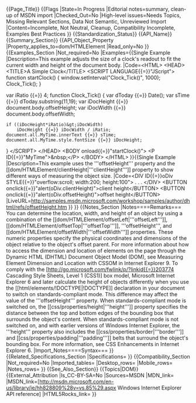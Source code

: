 {{Page_Title}}
{{Flags
|State=In Progress
|Editorial notes=summary, clean-up of MSDN import
|Checked_Out=No
|High-level issues=Needs Topics, Missing Relevant Sections, Data Not Semantic, Unreviewed Import
|Content=Incomplete, Not Neutral, Cleanup, Compatibility Incomplete, Examples Best Practices
}}
{{Standardization_Status}}
{{API_Name}}
{{Summary_Section}}
{{API_Object_Property
|Property_applies_to=dom/HTMLElement
|Read_only=No
}}
{{Examples_Section
|Not_required=No
|Examples={{Single Example
|Description=This example adjusts the size of a clock's readout to fit the current width and height of the document body.
|Code=&lt;HTML&gt;
&lt;HEAD&gt;
&lt;TITLE&gt;A Simple Clock&lt;/TITLE&gt;
&lt;SCRIPT LANGUAGE{{=}}"JScript"&gt;
function startClock()
{
    window.setInterval("Clock_Tick()", 1000);
    Clock_Tick();
}

var iRatio {{=}} 4;
function Clock_Tick()
{
    var dToday {{=}} Date();
    var sTime {{=}} dToday.substring(11,19);
    var iDocHeight {{=}} document.body.offsetHeight;
    var iDocWidth {{=}} document.body.offsetWidth;

    if ((iDocHeight*iRatio)&gt;iDocWidth)
        iDocHeight {{=}} iDocWidth / iRatio;
    document.all.MyTime.innerText {{=}} sTime;
    document.all.MyTime.style.fontSize {{=}} iDocHeight;
}
&lt;/SCRIPT&gt;
&lt;/HEAD&gt;
&lt;BODY onload{{=}}"startClock()"&gt;
&lt;P ID{{=}}"MyTime"&gt;&amp;nbsp;&lt;/P&gt;
&lt;/BODY&gt;
&lt;/HTML&gt;
}}{{Single Example
|Description=This example uses the '''offsetHeight''' property and the [[dom/HTMLElement/clientHeight|'''clientHeight''']] property to show different ways of measuring the object size.
|Code=&lt;DIV ID{{=}}oDiv STYLE{{=}}"overflow:scroll; width:200; height:100"&gt; . . . &lt;/DIV&gt;
&lt;BUTTON onclick{{=}}"alert(oDiv.clientHeight)"&gt;client height&lt;/BUTTON&gt;
&lt;BUTTON onclick{{=}}"alert(oDiv.offsetHeight)"&gt;offset height&lt;/BUTTON&gt;
|LiveURL=http://samples.msdn.microsoft.com/workshop/samples/author/dhtml/refs/offsetHeight.htm
}}
}}
{{Notes_Section
|Notes====Remarks===
You can determine the location, width, and height of an object by using a combination of the [[dom/HTMLElement/offsetLeft|'''offsetLeft''']], [[dom/HTMLElement/offsetTop|'''offsetTop''']], '''offsetHeight''', and [[dom/HTMLElement/offsetWidth|'''offsetWidth''']] properties. These numeric properties specify the physical coordinates and dimensions of the object relative to the object's offset parent.
For more information about how to access the dimension and location of elements on the page through the Dynamic HTML (DHTML) Document Object Model (DOM), see Measuring Element Dimension and Location with CSSOM in Internet Explorer 9.
To comply with the [http://go.microsoft.com/fwlink/p/?linkid{{=}}203774 Cascading Style Sheets, Level 1 (CSS1)] box model, Microsoft Internet Explorer 6 and later calculate the height of objects differently when you use the [[html/elements/!DOCTYPE|!DOCTYPE]] declaration in your document to switch on standards-compliant mode.  This difference may affect the value of the '''offsetHeight''' property. When standards-compliant mode is switched on, the [[css/properties/height|'''height''']] property specifies the distance between the top and bottom edges of the bounding box that surrounds the object's content. When standards-compliant mode is not switched on, and with earlier versions of Windows Internet Explorer, the '''height''' property also includes the [[css/properties/border|'''border''']] and [[css/properties/padding|'''padding''']] belts that surround the object's bounding box. For more information, see CSS Enhancements in Internet Explorer 6.
|Import_Notes====Syntax===
}}
{{Related_Specifications_Section
|Specifications=
}}
{{Compatibility_Section
|Not_required=No
|Imported_tables=
|Desktop_rows=
|Mobile_rows=
|Notes_rows=
}}
{{See_Also_Section}}
{{Topics|DOM}}
{{External_Attribution
|Is_CC-BY-SA=No
|Sources=MSDN
|MDN_link=
|MSDN_link=[http://msdn.microsoft.com/en-us/library/ie/hh828809%28v=vs.85%29.aspx Windows Internet Explorer API reference]
|HTML5Rocks_link=
}}